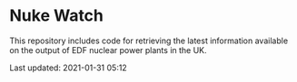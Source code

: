 # Nuke Watch

This repository includes code for retrieving the latest information available on the output of EDF nuclear power plants in the UK.

Last updated: 2021-01-31 05:12